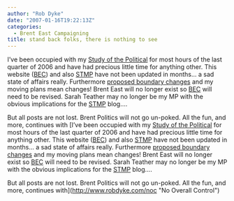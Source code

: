 ```yaml
---
author: "Rob Dyke"
date: "2007-01-16T19:22:13Z"
categories:
  - Brent East Campaigning
title: stand back folks, there is nothing to see
---
```

I’ve been occupied with my [Study of the Political](http://www.robdyke.com/goldsmiths "Study of the Political") for most hours of the last quarter of 2006 and have had precious little time for anything other. This website ([BEC](http://bec.robdyke.com/ "Brent East Campaigning")) and also [STMP](http://stmp.robdyke.com/ "Sarah Teather Is My MP") have not been updated in months... a sad state of affairs really. Furthermore [proposed boundary changes](http://www.brent.gov.uk/elections.nsf/2f123bcc3c5e238c80256ad20034644f/a91ffed1c469597d8025721b005bf024%21OpenDocument) and my moving plans mean changes! Brent East will no longer exist so [BEC](http://bec.robdyke.com/ "Brent East Campaigning") will need to be revised. Sarah Teather may no longer be my MP with the obvious implications for the [STMP](http://stmp.robdyke.com/ "Sarah Teather Is My MP") blog....

But all posts are not lost. Brent Politics will not go un-poked. All the fun, and more, continues with [I’ve been occupied with my [Study of the Political](http://www.robdyke.com/goldsmiths "Study of the Political") for most hours of the last quarter of 2006 and have had precious little time for anything other. This website ([BEC](http://bec.robdyke.com/ "Brent East Campaigning")) and also [STMP](http://stmp.robdyke.com/ "Sarah Teather Is My MP") have not been updated in months... a sad state of affairs really. Furthermore [proposed boundary changes](http://www.brent.gov.uk/elections.nsf/2f123bcc3c5e238c80256ad20034644f/a91ffed1c469597d8025721b005bf024%21OpenDocument) and my moving plans mean changes! Brent East will no longer exist so [BEC](http://bec.robdyke.com/ "Brent East Campaigning") will need to be revised. Sarah Teather may no longer be my MP with the obvious implications for the [STMP](http://stmp.robdyke.com/ "Sarah Teather Is My MP") blog....

But all posts are not lost. Brent Politics will not go un-poked. All the fun, and more, continues with](http://www.robdyke.com/noc "No Overall Control")
